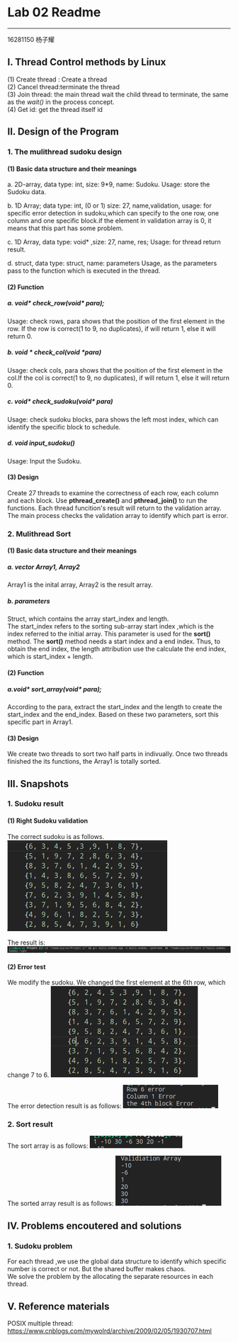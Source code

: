 # Lab 02 Readme  
------------------------------
16281150 杨子耀
## I. Thread Control methods by Linux
(1) Create thread : Create a thread   
(2) Cancel thread:terminate the thread   
(3) Join thread: the main thread wait the child thread to terminate, the same as the *wait()* in the process concept.   
(4) Get id: get the thread itself id
## II. Design of the Program
### 1. The mulithread sudoku design
#### (1) Basic data structure and their meanings 
a. 2D-array, data type: int, size: 9*9, name: Sudoku. Usage: store the Sudoku data.

b. 1D Array; data type: int, (0 or 1)
size: 27, name,validation, usage: for specific error detection in sudoku,which can specify to the one row, one column and one specific block.if the element in validation array is 0, it means that this part has some problem. 
    
c. 1D Array, data type: void* ,size: 27, name, res;
Usage: for thread return result.
    
d. struct, data type: struct, name: parameters
Usage, as the parameters pass to the function which is executed in the thread.
#### (2) Function
##### a. void* check_row(void* para);
Usage: check rows, para shows that the position of the first element in the row. If the row is correct(1 to 9, no duplicates), if will return 1, else it will return 0.
##### b. void * check_col(void *para)
Usage: check cols,  para shows that the position of the first element in the col.If the col is correct(1 to 9, no duplicates), if will return 1, else it will return 0.
    
##### c. void* check_sudoku(void* para)
Usage: check sudoku blocks, para shows the left most index, which can identify the specific block to schedule. 
    
##### d. void input_sudoku()
Usage: Input the Sudoku.

#### (3) Design
Create 27 threads to examine the correctness of each row, each column and each block. 
Use **pthread_create()** and **pthread_join()** to run the functions. 
Each thread funcition's result will return to the validation array. 
The main process checks the validation array to identify which part is error. 

### 2. Mulithread Sort
#### (1) Basic data structure and their meanings 
##### a. vector <int> Array1, Array2 
Array1 is the inital array, Array2 is the result array.    
##### b. parameters
Struct, which contains the array start_index and length.    
The start_index refers to the sorting sub-array start index ,which is the index referred to the initial array. This parameter is used for the **sort()** method. The **sort()** method needs a start index and a end index. Thus, to obtain the end index, the length attribution use the calculate the end index, which is start_index + length. 
#### (2) Function
##### a.void* sort_array(void* para);
According to the para, extract the start_index and the length to create the start_index and the end_index. Based on these two parameters, sort this specific part in Array1.
#### (3) Design
We create two threads to sort two half parts in indivually. Once two threads finished the its functions, the Array1 is totally sorted. 
## III. Snapshots 
### 1. Sudoku result
#### (1) Right Sudoku validation
The correct sudoku is as follows.
![Right Sudoku](https://raw.githubusercontent.com/coder-bear/OS-homework/master/Project2/picture/sudoku3.png)

The result is:
![Right Sudoku Result](https://raw.githubusercontent.com/coder-bear/OS-homework/master/Project2/picture/sudoku_right.png)

#### (2) Error test
We modify the sudoku. We changed the first element at the 6th row, which change 7 to 6. 
![Error Sudoku](https://raw.githubusercontent.com/coder-bear/OS-homework/master/Project2/picture/column_error.png)

The error detection result is as follows:
![Sudoku error detection](https://raw.githubusercontent.com/coder-bear/OS-homework/master/Project2/picture/col_error_res.png)

### 2. Sort result
The sort array is as follows:
![Unsorted array](https://raw.githubusercontent.com/coder-bear/OS-homework/master/Project2/picture/test_array.png)

The sorted array result is as follows:
![Sorted array](https://raw.githubusercontent.com/coder-bear/OS-homework/master/Project2/picture/sort_res.png)

## IV. Problems encoutered and solutions
### 1. Sudoku problem
For each thread ,we use the global data structure to identify which specific number is correct or not. But the shared buffer makes chaos.   
We solve the problem by the allocating the separate resources in each thread. 

## V. Reference materials
POSIX multiple thread: https://www.cnblogs.com/mywolrd/archive/2009/02/05/1930707.html
